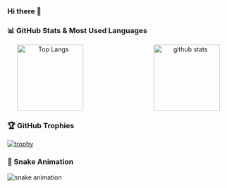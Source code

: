 ### Hi there 👋

### 📊 GitHub Stats & Most Used Languages

<div align="center" style="display: flex; justify-content: space-around;">
  <a href="https://github.com/Tsmore">
    <img src="https://github-readme-stats.vercel.app/api/top-langs/?username=Tsmore&layout=compact&count_private=true&show_icons=true&theme=onedark" alt="Top Langs" height="150px" />
  </a>
  &nbsp; &nbsp; &nbsp; &nbsp; &nbsp; &nbsp; &nbsp; &nbsp; &nbsp; &nbsp;
  <a href="https://github.com/Tsmore">
    <img src="https://github-readme-stats.vercel.app/api?username=Tsmore&count_private=true&show_icons=true&theme=onedark" alt="github stats" height="150px" />
  </a>
</div>


### 🏆 GitHub Trophies

[![trophy](https://github-profile-trophy.vercel.app/?username=Tsmore&theme=onedark&column=8)](https://github.com/ryo-ma/github-profile-trophy)

### 🐍 Snake Animation

![snake animation](https://github.com/Tsmore/Tsmore/blob/output/github-contribution-grid-snake2.svg)

